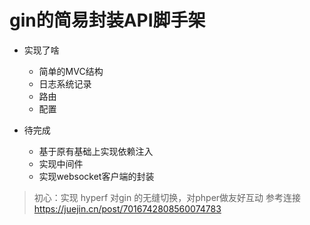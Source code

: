 # gin的简易封装API脚手架
- 实现了啥
    - 简单的MVC结构
    - 日志系统记录
    - 路由
    - 配置
  
- 待完成
    - 基于原有基础上实现依赖注入
    - 实现中间件
    - 实现websocket客户端的封装

> 初心：实现 hyperf 对gin 的无缝切换，对phper做友好互动 参考连接 https://juejin.cn/post/7016742808560074783

